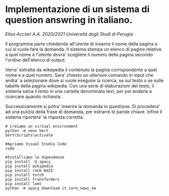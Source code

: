 # Implementazione di un sistema di question answring in italiano.
*Elisa Acciari A.A. 2020/2021 Università degli Studi di Perugia*

Il programma parte chiedendo all'utente di inserire il nome della pagina a cui si vuole fare la domanda. Il sistema stampa un elenco di pagine relative a quel nome e l'utente dovra' scegliere il numero della pagina secondo l'ordine dell'elenco di output.

Verra' estratta da wikepedia il contenuto la pagina corrispondente a quel nome e a quel numero.
Sara' chiesto un ulteriore comando in input che andra' a selezionare dove si vuole eseguire la ricerca, se sul testo o se sulle tabelle della pagina wikipedia.
Con una serie di elaborazioni del testo, il sistema salva il testo in una cartella denominata text, per poi andarla a ricercare quando richiesta.

Successivamente si potra' inserire la domanda in questione.
Si procedera' ad una pulizia della frase di domanda, per estrarre le parole chiave.
Infine il sistema riportera' la risposta corretta.



```
# Creiamo un virtual environment
python -m venv bert
bert\Scripts\activate

#Apriamo Visual Studio Code
code .

#Installiamo le dipendenze
pip install -U spacy
pip install wikipedia
pip install rank-bm25
pip install torch
pip install transformers
pip install lxml
python -m spacy download it_core_news_sm
```





